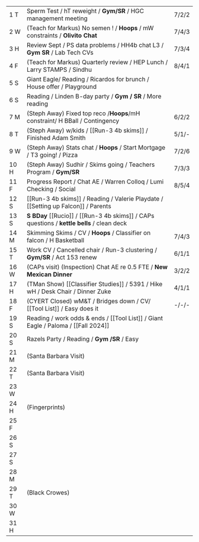 |      |                                                                                            |       |
| ---- | ------------------------------------------------------------------------------------------ | ----- |
| 1  T | Sperm Test /  hT reweight / **Gym/SR** / HGC management meeting                            | 7/2/2 |
| 2  W | (Teach for Markus) No semen ! / **Hoops** / mW constraints / **Olivito Chat**              | 7/4/3 |
| 3  H | Review Sept / PS data problems / HH4b chat L3 / **Gym SR** / Lab Tech CVs                  | 7/3/4 |
| 4  F | (Teach for Markus) Quarterly review / HEP Lunch / Larry STAMPS / Sindhu                    | 8/4/1 |
| 5  S | Giant Eagle/ Reading / Ricardos for brunch / House offer / Playground                      |       |
| 6  S | Reading / Linden B-day party / **Gym / SR** / More reading                                 |       |
| 7  M | (Steph Away) Fixed top reco /**Hoops**/mH constraint/ H BBall / Contingency                | 6/2/2 |
| 8  T | (Steph Away) w/kids / [[Run-3 4b skims]] / Finished Adam Smith                             | 5/1/- |
| 9  W | (Steph Away) Stats chat / **Hoops** / Start Mortgage / T3 going! / Pizza                   | 7/2/6 |
| 10 H | (Steph Away) Sudhir / Skims going / Teachers Program / **Gym/SR**                          | 7/3/3 |
| 11 F | Progress Report / Chat AE / Warren Colloq / Lumi Checking / Social                         | 8/5/4 |
| 12 S | [[Run-3 4b skims]] / Reading / Valerie Playdate / [[Setting up Falcon]] / Parents          |       |
| 13 S | **S BDay** [[Rucio]] / [[Run-3 4b skims]] / CAPs questions / **kettle bells** / clean deck |       |
| 14 M | Skimming Skims / CV / **Hoops** / Classifier on falcon / H Basketball                      | 7/4/3 |
| 15 T | Work CV / Cancelled chair / Run-3 clustering / **Gym/SR** / Act 153 renew                  | 6/1/1 |
| 16 W | (CAPs visit) (Inspection) Chat AE re 0.5 FTE /  **New Mexican Dinner**                     | 3/2/2 |
| 17 H | (TMan Show) [[Classifier Studies]] / 5391 / Hike wH / Desk Chair / Dinner Zuke             | 4/1/1 |
| 18 F | (CYERT Closed) wM&T / Bridges down / CV/ [[Tool List]] / Easy does it                      | -/-/- |
| 19 S | Reading / work odds & ends / [[Tool List]] / Giant Eagle / Paloma / [[Fall 2024]]          |       |
| 20 S | Razels Party / Reading / **Gym /SR** / Easy                                                |       |
| 21 M | (Santa Barbara Visit)                                                                      |       |
| 22 T | (Santa Barbara Visit)                                                                      |       |
| 23 W |                                                                                            |       |
| 24 H | (Fingerprints)                                                                             |       |
| 25 F |                                                                                            |       |
| 26 S |                                                                                            |       |
| 27 S |                                                                                            |       |
| 28 M |                                                                                            |       |
| 29 T | (Black Crowes)                                                                             |       |
| 30 W |                                                                                            |       |
| 31 H |                                                                                            |       |
